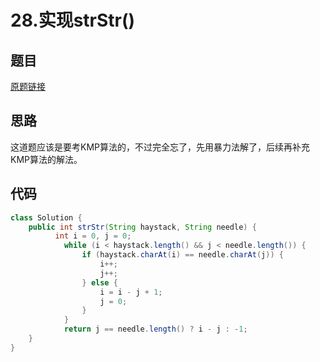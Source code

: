 # 28.实现strStr()
## 题目
[原题链接](https://leetcode.com/problems/implement-strstr/)

## 思路
这道题应该是要考KMP算法的，不过完全忘了，先用暴力法解了，后续再补充KMP算法的解法。

## 代码
```java
class Solution {
    public int strStr(String haystack, String needle) {
		  int i = 0, j = 0;
		    while (i < haystack.length() && j < needle.length()) {
		    	if (haystack.charAt(i) == needle.charAt(j)) {
		    		i++;
		    		j++;
		    	} else {
		    		i = i - j + 1;
		    		j = 0;
		    	}
		    }
			return j == needle.length() ? i - j : -1; 
    }
}
```